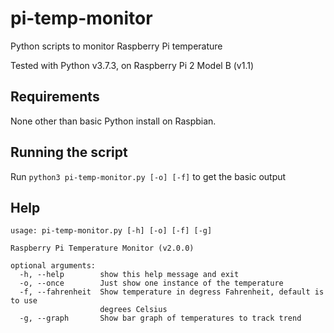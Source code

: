 # pi-temp-monitor
Python scripts to monitor Raspberry Pi temperature

Tested with Python v3.7.3, on Raspberry Pi 2 Model B (v1.1)

## Requirements
None other than basic Python install on Raspbian.

## Running the script
Run `python3 pi-temp-monitor.py [-o] [-f]` to get the basic output

## Help
```
usage: pi-temp-monitor.py [-h] [-o] [-f] [-g]

Raspberry Pi Temperature Monitor (v2.0.0)

optional arguments:
  -h, --help        show this help message and exit
  -o, --once        Just show one instance of the temperature
  -f, --fahrenheit  Show temperature in degress Fahrenheit, default is to use
                    degrees Celsius
  -g, --graph       Show bar graph of temperatures to track trend
```
